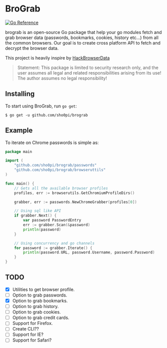 # BroGrab

[![Go Reference](https://pkg.go.dev/badge/github.com/sho0pi/brograb.svg)](https://pkg.go.dev/github.com/sho0pi/brograb)

brograb is an open-source Go package that help your go modules fetch and grab browser data
(passwords, bookmarks, cookies, history etc...) from all the common browsers. Our goal is to create cross platform API
to fetch and decrypt the browser data. 

This project is heavily inspire by [HackBrowserData](https://github.com/moonD4rk/HackBrowserData)

> Statement: This package is limited to security research only, and the user assumes all legal and related
> responsibilities arising from its use! The author assumes no legal responsibility!


## Installing

To start using BroGrab, run `go get`:

```shell
$ go get -u github.com/sho0pi/brograb
```

## Example

To iterate on Chrome passwords is simple as:

```go
package main

import (
	"github.com/sho0pi/brograb/passwords"
	"github.com/sho0pi/brograb/browseruttils"
)

func main() {
	// Gets all the available browser profiles
	profiles, err := browserutils.GetChromiumProfileDirs()

	grabber, err := passwords.NewChromeGrabber(profiles[0])

	// Using sql like API
	if grabber.Next() {
		var password PasswordEntry
		err := grabber.Scan(&password)
		println(password)
	}

	// Using concurrency and go channels
	for password := grabber.Iterate() {
		println(password.URL, password.Username, password.Password)
	}
}

```

## TODO

- [x] Utilities to get browser profile.
- [ ] Option to grab passwords.
- [x] Option to grab bookmarks.
- [ ] Option to grab history.
- [ ] Option to grab cookies.
- [ ] Option to grab credit cards.
- [ ] Support for Firefox.
- [ ] Create CLI??
- [ ] Support for IE?
- [ ] Support for Safari?
